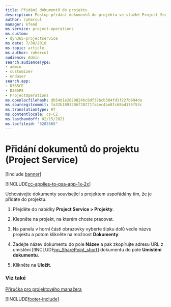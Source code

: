 ```yaml
---
title: Přidání dokumentů do projektu
description: Postup přidání dokumentů do projektu ve službě Project Service
author: ruhercul
manager: kfend
ms.service: project-operations
ms.custom:
- dyn365-projectservice
ms.date: 7/30/2018
ms.topic: article
ms.author: ruhercul
audience: Admin
search.audienceType:
- admin
- customizer
- enduser
search.app:
- D365CE
- D365PS
- ProjectOperations
ms.openlocfilehash: db54d1e2820824bc8df32bcb304fd1f22fb694da
ms.sourcegitcommit: fa32b1893286f20271fa4ec4be8fc68bd135f53c
ms.translationtype: HT
ms.contentlocale: cs-CZ
ms.lasthandoff: 02/15/2021
ms.locfileid: "5285565"
---
```

# <a name="add-documents-to-a-project-project-service"></a>Přidání dokumentů do projektu (Project Service)

[!include [banner](../includes/psa-now-project-operations.md)]

[!INCLUDE[cc-applies-to-psa-app-1x-2x](../includes/cc-applies-to-psa-app-1x-2x.md)]

Uchovávejte dokumenty související s projektem uspořádány tím, že je přidáte do projektu.  
  
1. Přejděte do nabídky **Project Service > Projekty**.  
  
2. Klepněte na projekt, na kterém chcete pracovat.  
  
3. Na panelu v horní části obrazovky vyberte šipku dolů vedle názvu projektu a potom klikněte na možnost **Dokumenty**.  
  
4. Zadejte název dokumentu do pole **Název** a pak zkopírujte adresu URL z umístění [!INCLUDE[pn_SharePoint_short](../includes/pn-sharepoint-short.md)] dokumentu do pole **Umístění dokumentu**.  
  
5. Klikněte na **Uložit**.  
  
### <a name="see-also"></a>Viz také  
 [Příručka pro projektového manažera](../psa/project-manager-guide.md)


[!INCLUDE[footer-include](../includes/footer-banner.md)]